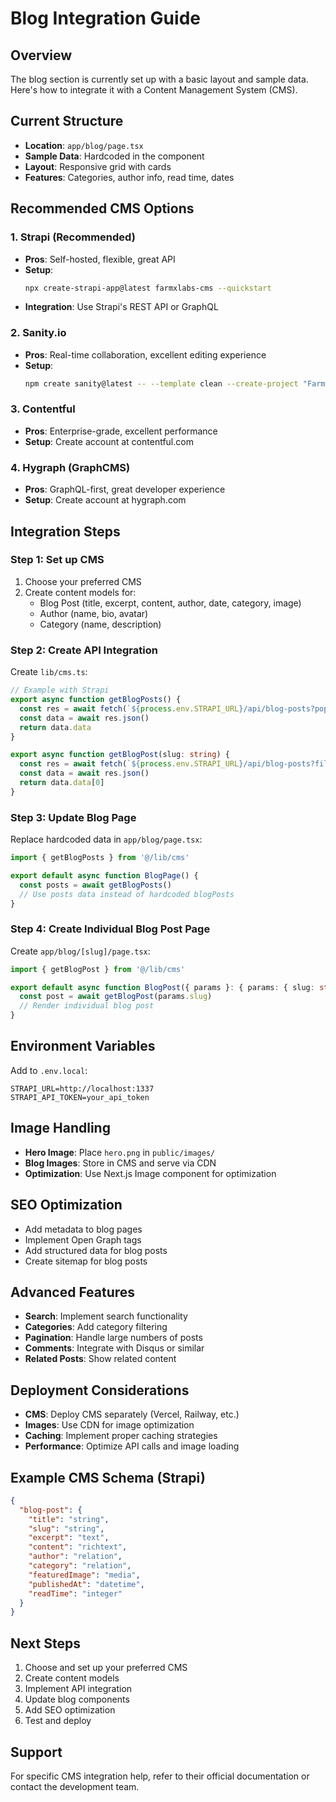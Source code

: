 # Blog Integration Guide

## Overview
The blog section is currently set up with a basic layout and sample data. Here's how to integrate it with a Content Management System (CMS).

## Current Structure
- **Location**: `app/blog/page.tsx`
- **Sample Data**: Hardcoded in the component
- **Layout**: Responsive grid with cards
- **Features**: Categories, author info, read time, dates

## Recommended CMS Options

### 1. **Strapi (Recommended)**
- **Pros**: Self-hosted, flexible, great API
- **Setup**: 
  ```bash
  npx create-strapi-app@latest farmxlabs-cms --quickstart
  ```
- **Integration**: Use Strapi's REST API or GraphQL

### 2. **Sanity.io**
- **Pros**: Real-time collaboration, excellent editing experience
- **Setup**: 
  ```bash
  npm create sanity@latest -- --template clean --create-project "FarmXLabs Blog"
  ```

### 3. **Contentful**
- **Pros**: Enterprise-grade, excellent performance
- **Setup**: Create account at contentful.com

### 4. **Hygraph (GraphCMS)**
- **Pros**: GraphQL-first, great developer experience
- **Setup**: Create account at hygraph.com

## Integration Steps

### Step 1: Set up CMS
1. Choose your preferred CMS
2. Create content models for:
   - Blog Post (title, excerpt, content, author, date, category, image)
   - Author (name, bio, avatar)
   - Category (name, description)

### Step 2: Create API Integration
Create `lib/cms.ts`:
```typescript
// Example with Strapi
export async function getBlogPosts() {
  const res = await fetch(`${process.env.STRAPI_URL}/api/blog-posts?populate=*`)
  const data = await res.json()
  return data.data
}

export async function getBlogPost(slug: string) {
  const res = await fetch(`${process.env.STRAPI_URL}/api/blog-posts?filters[slug][$eq]=${slug}&populate=*`)
  const data = await res.json()
  return data.data[0]
}
```

### Step 3: Update Blog Page
Replace hardcoded data in `app/blog/page.tsx`:
```typescript
import { getBlogPosts } from '@/lib/cms'

export default async function BlogPage() {
  const posts = await getBlogPosts()
  // Use posts data instead of hardcoded blogPosts
}
```

### Step 4: Create Individual Blog Post Page
Create `app/blog/[slug]/page.tsx`:
```typescript
import { getBlogPost } from '@/lib/cms'

export default async function BlogPost({ params }: { params: { slug: string } }) {
  const post = await getBlogPost(params.slug)
  // Render individual blog post
}
```

## Environment Variables
Add to `.env.local`:
```env
STRAPI_URL=http://localhost:1337
STRAPI_API_TOKEN=your_api_token
```

## Image Handling
- **Hero Image**: Place `hero.png` in `public/images/`
- **Blog Images**: Store in CMS and serve via CDN
- **Optimization**: Use Next.js Image component for optimization

## SEO Optimization
- Add metadata to blog pages
- Implement Open Graph tags
- Add structured data for blog posts
- Create sitemap for blog posts

## Advanced Features
- **Search**: Implement search functionality
- **Categories**: Add category filtering
- **Pagination**: Handle large numbers of posts
- **Comments**: Integrate with Disqus or similar
- **Related Posts**: Show related content

## Deployment Considerations
- **CMS**: Deploy CMS separately (Vercel, Railway, etc.)
- **Images**: Use CDN for image optimization
- **Caching**: Implement proper caching strategies
- **Performance**: Optimize API calls and image loading

## Example CMS Schema (Strapi)
```json
{
  "blog-post": {
    "title": "string",
    "slug": "string",
    "excerpt": "text",
    "content": "richtext",
    "author": "relation",
    "category": "relation",
    "featuredImage": "media",
    "publishedAt": "datetime",
    "readTime": "integer"
  }
}
```

## Next Steps
1. Choose and set up your preferred CMS
2. Create content models
3. Implement API integration
4. Update blog components
5. Add SEO optimization
6. Test and deploy

## Support
For specific CMS integration help, refer to their official documentation or contact the development team. 